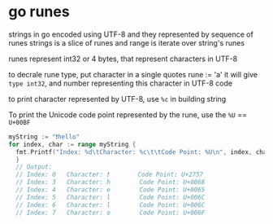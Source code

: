 # go runes

strings in go encoded using UTF-8 and they represented by sequence of runes
strings is a slice of runes
and range is iterate over string's runes 

runes represent int32 or 4 bytes, that represent characters in UTF-8

to decrale rune type, put character in a single quotes
rune := 'a'
it will give `type int32`, and number representing this character in UTF-8 code

to print character represented by UTF-8, use `%c` in building string

To print the Unicode code point represented by the rune, use the `%U` == `U+00BF`

```go
myString := "❗hello"
for index, char := range myString {
  fmt.Printf("Index: %d\tCharacter: %c\t\tCode Point: %U\n", index, char, char)
  }
  // Output:
  // Index: 0	Character: ❗		Code Point: U+2757
  // Index: 3	Character: h		Code Point: U+0068
  // Index: 4	Character: e		Code Point: U+0065
  // Index: 5	Character: l		Code Point: U+006C
  // Index: 6	Character: l		Code Point: U+006C
  // Index: 7	Character: o		Code Point: U+006F
```
